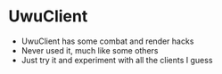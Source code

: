 # UwuClient
* UwuClient has some combat and render hacks
* Never used it, much like some others
* Just try it and experiment with all the clients I guess